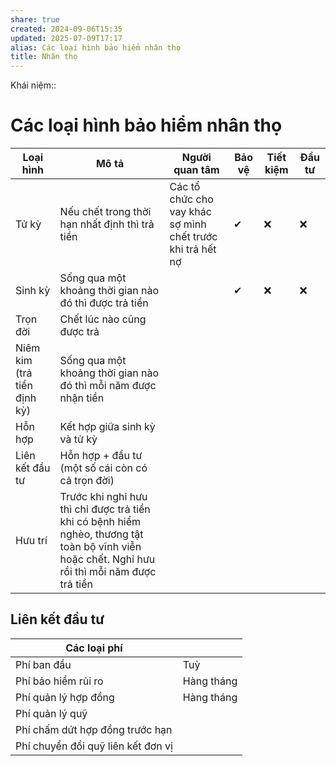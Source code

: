 ```yaml
---
share: true
created: 2024-09-06T15:35
updated: 2025-07-09T17:17
alias: Các loại hình bảo hiểm nhân thọ
title: Nhân thọ
---
```

Khái niệm:: 
# Các loại hình bảo hiểm nhân thọ
| Loại hình                   | Mô tả                                                                                                                                           | Người quan tâm                                             | Bảo vệ | Tiết kiệm | Đầu tư |
| --------------------------- | ----------------------------------------------------------------------------------------------------------------------------------------------- | ---------------------------------------------------------- | ------ | --------- | ------ |
| Tử kỳ                       | Nếu chết trong thời hạn nhất định thì trả tiền                                                                                                  | Các tổ chức cho vay khác sợ mình chết trước khi trả hết nợ | ✔      | ❌        | ❌     |
| Sinh kỳ                     | Sống qua một khoảng thời gian nào đó thì được trả tiền                                                                                          |                                                            | ✔      | ❌        | ❌     |
| Trọn đời                    | Chết lúc nào cũng được trả                                                                                                                      |                                                            |        |           |        |
| Niêm kim (trả tiền định kỳ) | Sống qua một khoảng thời gian nào đó thì mỗi năm được nhận tiền                                                                                 |                                                            |        |           |        |
| Hỗn hợp                     | Kết hợp giữa sinh kỳ và tử kỳ                                                                                                                   |                                                            |        |           |        |
| Liên kết đầu tư             | Hỗn hợp + đầu tư (một số cái còn có cả trọn đời)                                                                                                |                                                            |        |           |        |
| Hưu trí                     | Trước khi nghỉ hưu thì chỉ được trả tiền khi có bệnh hiểm nghèo, thương tật toàn bộ vĩnh viễn hoặc chết. Nghỉ hưu rồi thì mỗi năm được trả tiền |                                                            |        |           |        |

## Liên kết đầu tư
| Các loại phí                       |            |
| ---------------------------------- | ---------- |
| Phí ban đầu                        | Tuỳ        |
| Phí bảo hiểm rủi ro                | Hàng tháng |
| Phí quản lý hợp đồng               | Hàng tháng |
| Phí quản lý quỹ                    |            |
| Phí chấm dứt hợp đồng trước hạn    |            |
| Phí chuyển đổi quỹ liên kết đơn vị |            |
